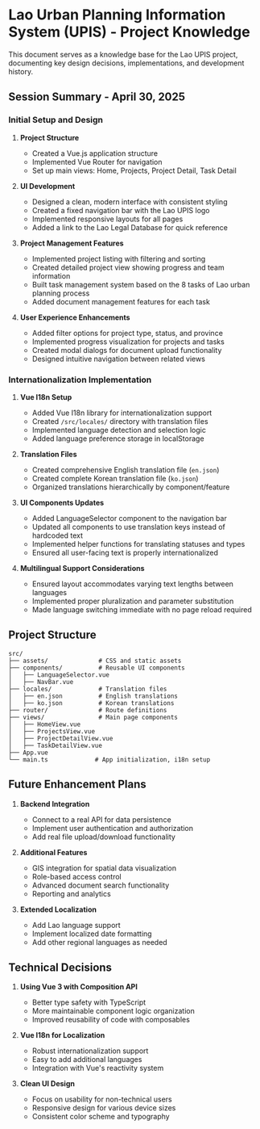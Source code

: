 # Lao Urban Planning Information System (UPIS) - Project Knowledge

This document serves as a knowledge base for the Lao UPIS project, documenting key design decisions, implementations, and development history.

## Session Summary - April 30, 2025

### Initial Setup and Design

1. **Project Structure**
   - Created a Vue.js application structure
   - Implemented Vue Router for navigation
   - Set up main views: Home, Projects, Project Detail, Task Detail

2. **UI Development**
   - Designed a clean, modern interface with consistent styling
   - Created a fixed navigation bar with the Lao UPIS logo
   - Implemented responsive layouts for all pages
   - Added a link to the Lao Legal Database for quick reference

3. **Project Management Features**
   - Implemented project listing with filtering and sorting
   - Created detailed project view showing progress and team information
   - Built task management system based on the 8 tasks of Lao urban planning process
   - Added document management features for each task

4. **User Experience Enhancements**
   - Added filter options for project type, status, and province
   - Implemented progress visualization for projects and tasks
   - Created modal dialogs for document upload functionality
   - Designed intuitive navigation between related views

### Internationalization Implementation

1. **Vue I18n Setup**
   - Added Vue I18n library for internationalization support
   - Created `/src/locales/` directory with translation files
   - Implemented language detection and selection logic
   - Added language preference storage in localStorage

2. **Translation Files**
   - Created comprehensive English translation file (`en.json`)
   - Created complete Korean translation file (`ko.json`)
   - Organized translations hierarchically by component/feature

3. **UI Components Updates**
   - Added LanguageSelector component to the navigation bar
   - Updated all components to use translation keys instead of hardcoded text
   - Implemented helper functions for translating statuses and types
   - Ensured all user-facing text is properly internationalized

4. **Multilingual Support Considerations**
   - Ensured layout accommodates varying text lengths between languages
   - Implemented proper pluralization and parameter substitution
   - Made language switching immediate with no page reload required

## Project Structure

```
src/
├── assets/              # CSS and static assets
├── components/          # Reusable UI components
│   ├── LanguageSelector.vue
│   ├── NavBar.vue
├── locales/             # Translation files
│   ├── en.json          # English translations
│   ├── ko.json          # Korean translations
├── router/              # Route definitions
├── views/               # Main page components
│   ├── HomeView.vue
│   ├── ProjectsView.vue
│   ├── ProjectDetailView.vue
│   ├── TaskDetailView.vue
├── App.vue
└── main.ts             # App initialization, i18n setup
```

## Future Enhancement Plans

1. **Backend Integration**
   - Connect to a real API for data persistence
   - Implement user authentication and authorization
   - Add real file upload/download functionality

2. **Additional Features**
   - GIS integration for spatial data visualization
   - Role-based access control
   - Advanced document search functionality
   - Reporting and analytics

3. **Extended Localization**
   - Add Lao language support
   - Implement localized date formatting
   - Add other regional languages as needed

## Technical Decisions

1. **Using Vue 3 with Composition API**
   - Better type safety with TypeScript
   - More maintainable component logic organization
   - Improved reusability of code with composables

2. **Vue I18n for Localization**
   - Robust internationalization support
   - Easy to add additional languages
   - Integration with Vue's reactivity system

3. **Clean UI Design**
   - Focus on usability for non-technical users
   - Responsive design for various device sizes
   - Consistent color scheme and typography

